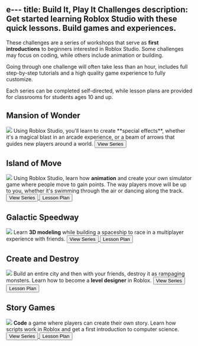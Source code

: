 e---
title: Build It, Play It Challenges
description: Get started learning Roblox Studio with these quick lessons. Build games and experiences.
---

These challenges are a series of workshops that serve as **first introductions** to beginners interested in Roblox Studio. Some challenges may focus on coding, while others include animation or building.

Going through one challenge will often take less than an hour, includes full step-by-step tutorials and a high quality game experience to fully customize.

Each series can be completed self-directed, while lesson plans are provided for classrooms for students ages 10 and up.

## Mansion of Wonder

<img src="../../assets/education/build-it-play-it-mansion-of-wonder/landing-page/beginner.jpeg" />

<Grid container spacing={6}>

<Grid item xs={8} lg={8}>
Using Roblox Studio, you'll learn to create **special effects**, whether it's a magical blast in an arcade experience, or a beam of arrows that guides new players around a world.
</Grid>

<Grid item xs={4} lg={4}>
<a href="../../education/build-it-play-it-mansion-of-wonder/landing-page.md">
<Button variant="text">View Series</Button>
</a>
</Grid>

</Grid>

## Island of Move

<img src="../../assets/education/build-it-play-it-island-of-move/save-and-publish/hero-banner.jpeg" />

<Grid container spacing={6}>

<Grid item xs={8} lg={8}>
Using Roblox Studio, learn how <b>animation</b> and create your own simulator game where people move to gain points. The way players move will be up to you, whether it's swimming through the air or dancing along the track.
</Grid>

<Grid item xs={4} lg={4}>
<a href="../../education/build-it-play-it-island-of-move/landing.md">
<Button variant="button">View Series</Button>
</a>
<a href="../../education/lesson-plans/animate-in-roblox-lesson.md">
<Button variant="text">Lesson Plan</Button>
</a>
</Grid>

</Grid>

## Galactic Speedway

<img src="../../assets/education/build-it-play-it-galactic-speedway/going-for-a-race/hero-race.jpeg" />

<Grid container spacing={6}>

<Grid item xs={8} lg={8}>
Learn <b>3D modeling</b> while building a spaceship to race in a multiplayer experience with friends.
</Grid>

<Grid item xs={4} lg={4}>
<a href="../../education/build-it-play-it-galactic-speedway/main-page.md">
<Button variant="button">View Series</Button>
</a> <a href="../../education/lesson-plans/galactic-speedway-lesson.md">
<Button variant="text">Lesson Plan</Button>
</a>
</Grid>

</Grid>

## Create and Destroy

<img src="../../assets/education/build-it-play-it-create-and-destroy/playersOverlookingCity_banner.jpg" />

<Grid container spacing={6}>

<Grid item xs={8} lg={8}>
Build an entire city and then with your friends, destroy it as rampaging monsters. Learn how to become a <b>level designer</b> in Roblox.
</Grid>

<Grid item xs={4} lg={4}>
<a href="../../education/build-it-play-it-create-and-destroy/landing.md">
<Button variant="button">View Series</Button>
</a> <a href="../../education/lesson-plans/create-and-destroy-lesson.md">
<Button variant="text">Lesson Plan</Button>
</a>
</Grid>

</Grid>

## Story Games

<img src="../../assets/education/story-games/wcc_heroPedestal.jpg" />

<Grid container spacing={6}>

<Grid item xs={8} lg={8}>
<b>Code</b> a game where players can create their own story. Learn how scripts work in Roblox and get a first introduction to computer science.
</Grid>

<Grid item xs={4} lg={4}>
<a href="../../education/build-it-play-it-story-games/landing.md">
<Button variant="button">View Series</Button>
</a> <a href="../../education/lesson-plans/story-games-lesson.md">
<Button variant="text">Lesson Plan</Button>
</a>
</Grid>

</Grid>
